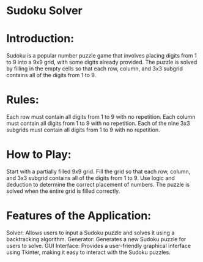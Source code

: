 
# Sudoku Solver

# Introduction:
Sudoku is a popular number puzzle game that involves placing digits from 1 to 9 into a 9x9 grid, with some digits already provided. The puzzle is solved by filling in the empty cells so that each row, column, and 3x3 subgrid contains all of the digits from 1 to 9.

# Rules:
Each row must contain all digits from 1 to 9 with no repetition.
Each column must contain all digits from 1 to 9 with no repetition.
Each of the nine 3x3 subgrids must contain all digits from 1 to 9 with no repetition.

# How to Play:
Start with a partially filled 9x9 grid.
Fill the grid so that each row, column, and 3x3 subgrid contains all of the digits from 1 to 9.
Use logic and deduction to determine the correct placement of numbers.
The puzzle is solved when the entire grid is filled correctly.

# Features of the Application:
Solver: Allows users to input a Sudoku puzzle and solves it using a backtracking algorithm. 
Generator: Generates a new Sudoku puzzle for users to solve. 
GUI Interface: Provides a user-friendly graphical interface using Tkinter, making it easy to interact with the Sudoku puzzles.
